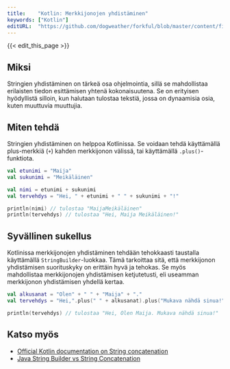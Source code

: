 ```yaml
---
title:    "Kotlin: Merkkijonojen yhdistäminen"
keywords: ["Kotlin"]
editURL:  "https://github.com/dogweather/forkful/blob/master/content/fi/kotlin/concatenating-strings.md"
---
```


{{< edit_this_page >}}

## Miksi

Stringien yhdistäminen on tärkeä osa ohjelmointia, sillä se mahdollistaa erilaisten tiedon esittämisen yhtenä kokonaisuutena. Se on erityisen hyödyllistä silloin, kun halutaan tulostaa tekstiä, jossa on dynaamisia osia, kuten muuttuvia muuttujia.

## Miten tehdä

Stringien yhdistäminen on helppoa Kotlinissa. Se voidaan tehdä käyttämällä plus-merkkiä (`+`) kahden merkkijonon välissä, tai käyttämällä `.plus()`-funktiota.

```Kotlin
val etunimi = "Maija"
val sukunimi = "Meikäläinen"

val nimi = etunimi + sukunimi
val tervehdys = "Hei, " + etunimi + " " + sukunimi + "!"

println(nimi) // tulostaa "MaijaMeikäläinen"
println(tervehdys) // tulostaa "Hei, Maija Meikäläinen!"
```

## Syvällinen sukellus

Kotlinissa merkkijonojen yhdistäminen tehdään tehokkaasti taustalla käyttämällä `StringBuilder`-luokkaa. Tämä tarkoittaa sitä, että merkkijonon yhdistämisen suorituskyky on erittäin hyvä ja tehokas. Se myös mahdollistaa merkkijonojen yhdistämisen ketjutetusti, eli useamman merkkijonon yhdistämisen yhdellä kertaa.

```Kotlin
val alkusanat = "Olen" + " " + "Maija" + "."
val tervehdys = "Hei,".plus(" " + alkusanat).plus("Mukava nähdä sinua!")

println(tervehdys) // tulostaa "Hei, Olen Maija. Mukava nähdä sinua!"
```

## Katso myös

- [Official Kotlin documentation on String concatenation](https://kotlinlang.org/docs/reference/basic-types.html#string-concatenation)
- [Java String Builder vs String Concatenation](https://stackoverflow.com/questions/15365227/java-stringbuilder-vs-string-concatenation)